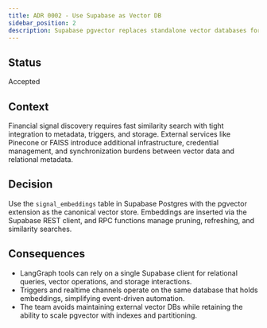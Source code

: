 ```yaml
---
title: ADR 0002 - Use Supabase as Vector DB
sidebar_position: 2
description: Supabase pgvector replaces standalone vector databases for signal retrieval.
---
```


## Status

Accepted

## Context

Financial signal discovery requires fast similarity search with tight integration to metadata, triggers, and storage. External services like Pinecone or FAISS introduce additional infrastructure, credential management, and synchronization burdens between vector data and relational metadata.

## Decision

Use the `signal_embeddings` table in Supabase Postgres with the pgvector extension as the canonical vector store. Embeddings are inserted via the Supabase REST client, and RPC functions manage pruning, refreshing, and similarity searches.

## Consequences

- LangGraph tools can rely on a single Supabase client for relational queries, vector operations, and storage interactions.
- Triggers and realtime channels operate on the same database that holds embeddings, simplifying event-driven automation.
- The team avoids maintaining external vector DBs while retaining the ability to scale pgvector with indexes and partitioning.
